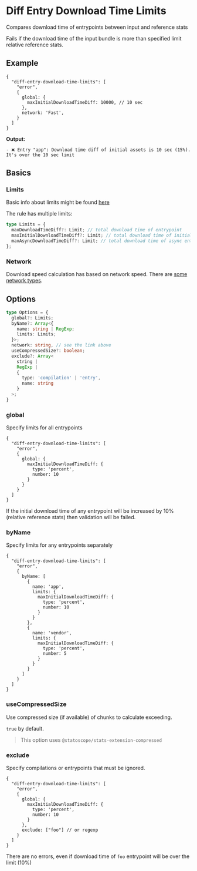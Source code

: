 # Diff Entry Download Time Limits

Compares download time of entrypoints between input and reference stats

Fails if the download time of the input bundle is more than specified limit relative reference stats.

## Example

```json5
{
  "diff-entry-download-time-limits": [
    "error",
    {
      global: {
        maxInitialDownloadTimeDiff: 10000, // 10 sec 
      },
      network: 'Fast',
    }
  ]
}
```

**Output:**

```
- ❌ Entry "app": Download time diff of initial assets is 10 sec (15%). It's over the 10 sec limit
```

## Basics

### Limits

Basic info about limits might be found [here](/statoscope/statoscope/packages/stats-validator-plugin-webpack/docs/limits.md)

The rule has multiple limits:

```ts
type Limits = {
  maxDownloadTimeDiff?: Limit; // total download time of entrypoint
  maxInitialDownloadTimeDiff?: Limit; // total download time of initial entrypoint chunks
  maxAsyncDownloadTimeDiff?: Limit; // total download time of async entrypoint chunks
};
```

### Network

Download speed calculation has based on network speed. There are [some network types](/statoscope/statoscope/packages/stats-validator-plugin-webpack/docs/network-types.md).

## Options

```ts
type Options = {
  global?: Limits;
  byName?: Array<{
    name: string | RegExp;
    limits: Limits;
  }>;
  network: string, // see the link above
  useCompressedSize?: boolean;
  exclude?: Array<
    string |
    RegExp |
    {
      type: 'compilation' | 'entry',
      name: string
    }
  >;
}
```

### global

Specify limits for all entrypoints

```json5
{
  "diff-entry-download-time-limits": [
    "error",
    {
      global: {
        maxInitialDownloadTimeDiff: {
          type: 'percent',
          number: 10
        }
      }
    }
  ]
}
```

If the initial download time of any entrypoint will be increased by 10% (relative reference stats) then validation will be failed.

### byName

Specify limits for any entrypoints separately

```json5
{
  "diff-entry-download-time-limits": [
    "error",
    {
      byName: [
        {
          name: 'app',
          limits: {
            maxInitialDownloadTimeDiff: {
              type: 'percent',
              number: 10
            }
          }
        },
        {
          name: 'vendor',
          limits: {
            maxInitialDownloadTimeDiff: {
              type: 'percent',
              number: 5
            }
          }
        }
      ]
    }
  ]
}
```

### useCompressedSize

Use compressed size (if available) of chunks to calculate exceeding.

`true` by default.

> This option uses `@statoscope/stats-extension-compressed`

### exclude

Specify compilations or entrypoints that must be ignored.

```json5
{
  "diff-entry-download-time-limits": [
    "error",
    {
      global: {
        maxInitialDownloadTimeDiff: {
          type: 'percent',
          number: 10
        }
      },
      exclude: ["foo"] // or regexp
    }
  ]
}
```

There are no errors, even if download time of `foo` entrypoint will be over the limit (10%)
